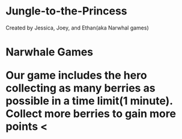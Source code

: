 # Jungle-to-the-Princess
Created by Jessica, Joey, and Ethan(aka Narwhal games)
<h1> Narwhale Games
<p> Our game includes the hero collecting as many berries as possible in a time limit(1 minute). Collect more berries to gain more points
<

